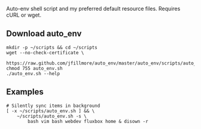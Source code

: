 Auto-env shell script and my preferred default resource files. Requires cURL or wget.


Download auto_env
-------------------
    mkdir -p ~/scripts && cd ~/scripts
    wget --no-check-certificate \
        https://raw.github.com/jfillmore/auto_env/master/auto_env/scripts/auto_env.sh
    chmod 755 auto_env.sh
    ./auto_env.sh --help

Examples
------------------
    # Silently sync items in background
    [ -x ~/scripts/auto_env.sh ] && \
        ~/scripts/auto_env.sh -s \
            bash vim bash webdev fluxbox home & disown -r
